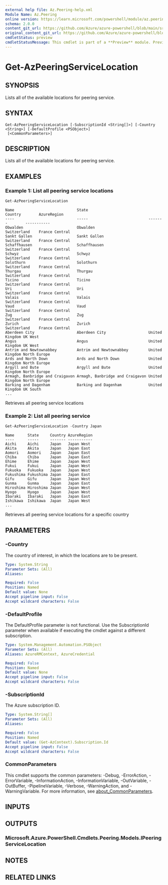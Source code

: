 ```yaml
---
external help file: Az.Peering-help.xml
Module Name: Az.Peering
online version: https://learn.microsoft.com/powershell/module/az.peering/get-azpeeringservicelocation
schema: 2.0.0
content_git_url: https://github.com/Azure/azure-powershell/blob/main/src/Peering/Peering/help/Get-AzPeeringServiceLocation.md
original_content_git_url: https://github.com/Azure/azure-powershell/blob/main/src/Peering/Peering/help/Get-AzPeeringServiceLocation.md
cmdletStatus: preview
cmdletStatusMessage: This cmdlet is part of a **Preview** module. Preview versions aren't recommended for use in production environments. For more information, see https://aka.ms/azps-refstatus.
---
```


# Get-AzPeeringServiceLocation

## SYNOPSIS
Lists all of the available locations for peering service.

## SYNTAX

```
Get-AzPeeringServiceLocation [-SubscriptionId <String[]>] [-Country <String>] [-DefaultProfile <PSObject>]
 [<CommonParameters>]
```

## DESCRIPTION
Lists all of the available locations for peering service.

## EXAMPLES

### Example 1: List all peering service locations
```powershell
Get-AzPeeringServiceLocation
```

```output
Name                            State                           Country        AzureRegion
----                            -----                           -------        -----------
Obwalden                        Obwalden                        Switzerland    France Central
Sankt Gallen                    Sankt Gallen                    Switzerland    France Central
Schaffhausen                    Schaffhausen                    Switzerland    France Central
Schwyz                          Schwyz                          Switzerland    France Central
Solothurn                       Solothurn                       Switzerland    France Central
Thurgau                         Thurgau                         Switzerland    France Central
Ticino                          Ticino                          Switzerland    France Central
Uri                             Uri                             Switzerland    France Central
Valais                          Valais                          Switzerland    France Central
Vaud                            Vaud                            Switzerland    France Central
Zug                             Zug                             Switzerland    France Central
Zurich                          Zurich                          Switzerland    France Central
Aberdeen City                   Aberdeen City                   United Kingdom UK West
Angus                           Angus                           United Kingdom UK West
Antrim and Newtownabbey         Antrim and Newtownabbey         United Kingdom North Europe
Ards and North Down             Ards and North Down             United Kingdom North Europe
Argyll and Bute                 Argyll and Bute                 United Kingdom North Europe
Armagh, Banbridge and Craigavon Armagh, Banbridge and Craigavon United Kingdom North Europe
Barking and Dagenham            Barking and Dagenham            United Kingdom UK South
...
```

Retrieves all peering service locations

### Example 2: List all peering service
```powershell
Get-AzPeeringServiceLocation -Country Japan
```

```output
Name      State     Country AzureRegion
----      -----     ------- -----------
Aichi     Aichi     Japan   Japan West
Akita     Akita     Japan   Japan East
Aomori    Aomori    Japan   Japan East
Chiba     Chiba     Japan   Japan East
Ehime     Ehime     Japan   Japan West
Fukui     Fukui     Japan   Japan West
Fukuoka   Fukuoka   Japan   Japan West
Fukushima Fukushima Japan   Japan East
Gifu      Gifu      Japan   Japan West
Gunma     Gunma     Japan   Japan East
Hiroshima Hiroshima Japan   Japan West
Hyogo     Hyogo     Japan   Japan West
Ibaraki   Ibaraki   Japan   Japan East
Ishikawa  Ishikawa  Japan   Japan West
...
```

Retrieves all peering service locations for a specific country

## PARAMETERS

### -Country
The country of interest, in which the locations are to be present.

```yaml
Type: System.String
Parameter Sets: (All)
Aliases:

Required: False
Position: Named
Default value: None
Accept pipeline input: False
Accept wildcard characters: False
```

### -DefaultProfile
The DefaultProfile parameter is not functional.
Use the SubscriptionId parameter when available if executing the cmdlet against a different subscription.

```yaml
Type: System.Management.Automation.PSObject
Parameter Sets: (All)
Aliases: AzureRMContext, AzureCredential

Required: False
Position: Named
Default value: None
Accept pipeline input: False
Accept wildcard characters: False
```

### -SubscriptionId
The Azure subscription ID.

```yaml
Type: System.String[]
Parameter Sets: (All)
Aliases:

Required: False
Position: Named
Default value: (Get-AzContext).Subscription.Id
Accept pipeline input: False
Accept wildcard characters: False
```

### CommonParameters
This cmdlet supports the common parameters: -Debug, -ErrorAction, -ErrorVariable, -InformationAction, -InformationVariable, -OutVariable, -OutBuffer, -PipelineVariable, -Verbose, -WarningAction, and -WarningVariable. For more information, see [about_CommonParameters](http://go.microsoft.com/fwlink/?LinkID=113216).

## INPUTS

## OUTPUTS

### Microsoft.Azure.PowerShell.Cmdlets.Peering.Models.IPeeringServiceLocation

## NOTES

## RELATED LINKS
